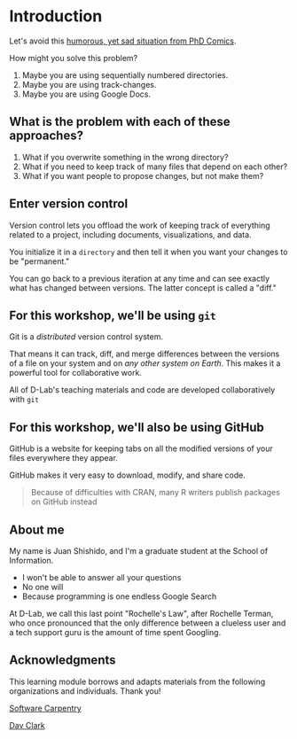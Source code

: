 # Introduction

Let's avoid this [humorous, yet sad situation from PhD
Comics](http://www.phdcomics.com/comics/archive.php?comicid=1531).

How might you solve this problem?

1. Maybe you are using sequentially numbered directories.
2. Maybe you are using track-changes.
3. Maybe you are using Google Docs.

## What is the problem with each of these approaches?

1. What if you overwrite something in the wrong directory?
2. What if you need to keep track of many files that depend on each other?
3. What if you want people to propose changes, but not make them?

## Enter version control

Version control lets you offload the work of keeping track of everything
related to a project, including documents, visualizations, and data.

You initialize it in a `directory` and then tell it when you want your
changes to be "permanent."

You can go back to a previous iteration at any time and can see exactly what
has changed between versions. The latter concept is called a "diff."

## For this workshop, we'll be using `git`

Git is a *distributed* version control system.

That means it can track, diff, and merge differences between the versions of a
file on your system and on *any other system on Earth*. This makes it a
powerful tool for collaborative work.


All of D-Lab's teaching materials and code are developed collaboratively with
`git`


## For this workshop, we'll also be using GitHub

GitHub is a website for keeping tabs on all the modified versions of your files
everywhere they appear.

GitHub makes it very easy to download, modify, and share code.

> Because of difficulties with CRAN, many R writers publish packages on GitHub
instead

## About me

My name is Juan Shishido, and I'm a graduate student at the School of
Information.

* I won't be able to answer all your questions
* No one will
* Because programming is one endless Google Search

At D-Lab, we call this last point "Rochelle's Law", after Rochelle Terman,
who once pronounced that the only difference between a clueless user and a tech
support guru is the amount of time spent Googling.


## Acknowledgments

This learning module borrows and adapts materials from the following
organizations and individuals. Thank you!

[Software Carpentry](https://github.com/swcarpentry/git-novice)

[Dav Clark](https://github.com/davclark/git-fundamentals)
